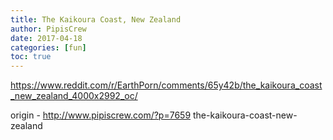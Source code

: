 ```yaml
---
title: The Kaikoura Coast, New Zealand
author: PipisCrew
date: 2017-04-18
categories: [fun]
toc: true
---
```


https://www.reddit.com/r/EarthPorn/comments/65y42b/the_kaikoura_coast_new_zealand_4000x2992_oc/

origin - http://www.pipiscrew.com/?p=7659 the-kaikoura-coast-new-zealand